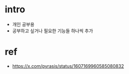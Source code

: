 # intro

- 개인 공부용
- 공부하고 싶거나 필요한 기능들 하나씩 추가

# ref

- https://x.com/pyrasis/status/1607169960585080832